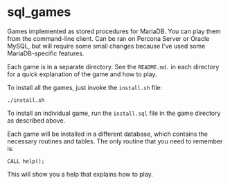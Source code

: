 # sql_games

Games implemented as stored procedures for MariaDB. You can play them from the command-line client. Can be ran on Percona Server or Oracle MySQL, but will require some small changes because I've used some MariaDB-specific features.

Each game is in a separate directory. See the `README.md.` in each directory for a quick explanation of the game and how to play.

To install all the games, just invoke the `install.sh` file:

```
./install.sh
```

To install an individual game, run the `install.sql` file in the game directory as described above.

Each game will be installed in a different database, which contains the necessary routines and tables. The only routine that you need to remember is:

```
CALL help();
```

This will show you a help that explains how to play.

